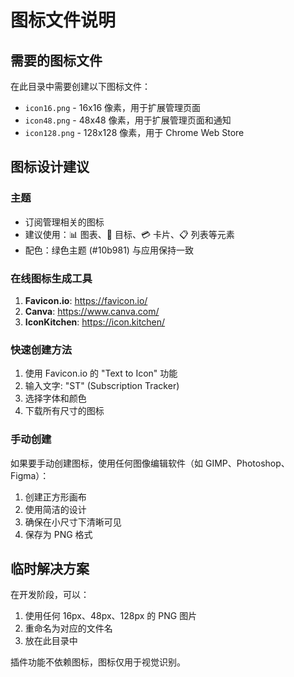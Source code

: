 # 图标文件说明

## 需要的图标文件

在此目录中需要创建以下图标文件：

- `icon16.png` - 16x16 像素，用于扩展管理页面
- `icon48.png` - 48x48 像素，用于扩展管理页面和通知
- `icon128.png` - 128x128 像素，用于 Chrome Web Store

## 图标设计建议

### 主题
- 订阅管理相关的图标
- 建议使用：📊 图表、🎯 目标、💳 卡片、📋 列表等元素
- 配色：绿色主题 (#10b981) 与应用保持一致

### 在线图标生成工具
1. **Favicon.io**: https://favicon.io/
2. **Canva**: https://www.canva.com/
3. **IconKitchen**: https://icon.kitchen/

### 快速创建方法
1. 使用 Favicon.io 的 "Text to Icon" 功能
2. 输入文字: "ST" (Subscription Tracker)
3. 选择字体和颜色
4. 下载所有尺寸的图标

### 手动创建
如果要手动创建图标，使用任何图像编辑软件（如 GIMP、Photoshop、Figma）：
1. 创建正方形画布
2. 使用简洁的设计
3. 确保在小尺寸下清晰可见
4. 保存为 PNG 格式

## 临时解决方案

在开发阶段，可以：
1. 使用任何 16px、48px、128px 的 PNG 图片
2. 重命名为对应的文件名
3. 放在此目录中

插件功能不依赖图标，图标仅用于视觉识别。